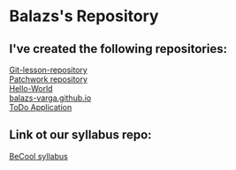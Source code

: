 # Balazs's Repository  

## I've created the following repositories:

[Git-lesson-repository](https://github.com/balazs-varga/git-lesson-repository) <br> 
[Patchwork repository](https://github.com/balazs-varga/patchwork) <br> 
[Hello-World](https://github.com/balazs-varga/hello-world) <br>
[balazs-varga.github.io](https://github.com/balazs-varga/balazs-varga.github.io) <br>
[ToDo Application](https://github.com/balazs-varga/todo-app) <br>

## Link ot our syllabus repo:

[BeCool syllabus](https://github.com/greenfox-academy/becool-syllabus)